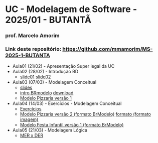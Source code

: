 # UC - Modelagem de Software - 2025/01 - BUTANTÃ

### prof. Marcelo Amorim

### Link deste repositório: https://github.com/mmamorim/MS-2025-1-BUTANTA

* Aula01 (21/02) - Apresentação Super legal da UC
* Aula02 (28/02) - Introdução BD
  * [slide01](./Aula02.pdf) [slide02](./09_intro_bd.pdf)  
* Aula03 (07/03) - Modelagem Conceitual
  * [slides](./Modelagem_conceitual.pdf)
  * [intro BRmodelo](./brmodelo.pdf) [download](http://www.sis4.com/brModelo/download.html)
  * [Modelo Pizzaria versão 1](./pizzaria.brM3)
* Aula04 (14/03) - Exercícios - Modelagem Conceitual
  * [Exercícios](./exercicios01.md)
  * [Modelo Pizzaria versão 2 (formato BrModelo)](./pizzariav2.brM3) [formato (formato imagem)](./pizzariav2.png)
  * [Modelo Festa Infantil versão 1 (formato BrModelo)](./festas-v1.brM3)
* Aula05 (21/03) - Modelagem Lógica
  * [MER x DER](./MERxDER-v2.pdf)
